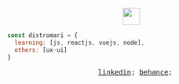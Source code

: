 <p align="center">
<img src="https://camo.githubusercontent.com/b0fa06ee100360ae8811a115c133de7848891e3b/68747470733a2f2f6769746875622e6769746875626173736574732e636f6d2f696d616765732f6d6f6e612d776869737065722e676966" width="35px">
  
```js
const distromari = {
  learning: [js, reactjs, vuejs, node],
  others: [ux-ui]
}
```

<pre align="center">
  <a href="https://www.linkedin.com/in/marianamorais000/" target="_blank">linkedin</a>; <a href="https://www.behance.net/marianamorais0" target="_blank">behance</a>;
</pre>
